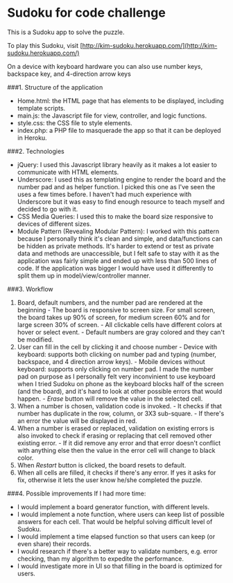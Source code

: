Sudoku for code challenge
======

This is a Sudoku app to solve the puzzle.

To play this Sudoku, visit [http://kim-sudoku.herokuapp.com/](http://kim-sudoku.herokuapp.com/)

On a device with keyboard hardware you can also use number keys, backspace key, and 4-direction arrow keys

###1. Structure of the application
  - Home.html: the HTML page that has elements to be displayed, including template scripts.
  - main.js: the Javascript file for view, controller, and logic functions.
  - style.css: the CSS file to style elements.
  - index.php: a PHP file to masquerade the app so that it can be deployed in Heroku.
  
###2. Technologies
  - jQuery: I used this Javascript library heavily as it makes a lot easier to communicate with HTML elements.
  - Underscore: I used this as templating engine to render the board and the number pad and as helper function. I picked this one as I've seen the uses a few times before. I haven't had much experience with Underscore but it was easy to find enough resource to teach myself and decided to go with it.
  - CSS Media Queries: I used this to make the board size responsive to devices of different sizes.
  - Module Pattern (Revealing Modular Pattern): I worked with this pattern because I personally think it's clean and simple, and data/functions can be hidden as private methods. It's harder to extend or test as private data and methods are unaccessible, but I felt safe to stay with it as the application was fairly simple and ended up with less than 500 lines of code. If the application was bigger I would have used it differently to split them up in model/view/controller manner.
  
###3. Workflow
  1. Board, default numbers, and the number pad are rendered at the beginning
    - The board is responsive to screen size. For small screen, the board takes up 90% of screen, for medium screen 60% and for large screen 30% of screen.
    - All clickable cells have different colors at hover or select event.
    - Default numbers are gray colored and they can't be modified.
  2. User can fill in the cell by clicking it and choose number
    - Device with keyboard: supports both clicking on number pad and typing (number, backspace, and 4 direction arrow keys).
    - Mobile devices without keyboard: supports only clicking on number pad. I made the number pad on purpose as I personally felt very inconvinient to use keyboard when I tried Sudoku on phone as the keyboard blocks half of the screen (and the board), and it's hard to look at other possible errors that would happen.
    - _Erase_ button will remove the value in the selected cell.
  3. When a number is chosen, validation code is invoked.
    - It checks if that number has duplicate in the row, column, or 3X3 sub-square. 
    - If there's an error the value will be displayed in red.
  4. When a number is erased or replaced, validation on existing errors is also invoked to check if erasing or replacing that cell removed other existing error.
    - If it did remove any error and that error doesn't conflict with anything else then the value in the error cell will change to black color.
  5. When _Restart_ button is clicked, the board resets to default.
  6. When all cells are filled, it checks if there's any error. If yes it asks for fix, otherwise it lets the user know he/she completed the puzzle.

###4. Possible improvements
  If I had more time:
  - I would implement a board generator function, with different levels.
  - I would implement a note function, where users can keep list of possible answers for each cell. That would be helpful solving difficult level of Sudoku.
  - I would implement a time elapsed function so that users can keep (or even share) their records.
  - I would research if there's a better way to validate numbers, e.g. error checking, than my algorithm to expedite the performance.
  - I would investigate more in UI so that filling in the board is optimized for users.
